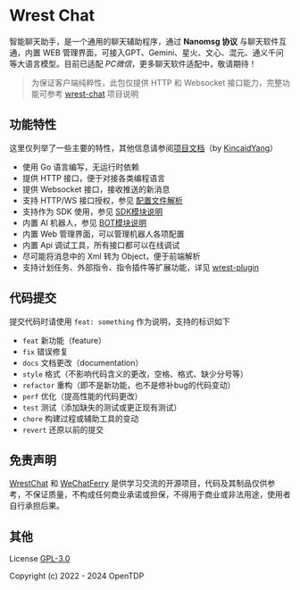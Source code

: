# Wrest Chat

智能聊天助手，是一个通用的聊天辅助程序，通过 **Nanomsg 协议** 与聊天软件互通，内置 WEB 管理界面，可接入GPT、Gemini、星火、文心、混元、通义千问等大语言模型。目前已适配 *PC微信*，更多聊天软件适配中，敬请期待！

> 为保证客户端纯粹性，此包仅提供 HTTP 和 Websocket 接口能力，完整功能可参考 [wrest-chat](https://github.com/opentdp/wrest-chat) 项目说明

## 功能特性

这里仅列举了一些主要的特性，其他信息请参阅[项目文档](https://docs.opentdp.org/#/wrest/)（by [KincaidYang](https://github.com/KincaidYang)）

- 使用 Go 语言编写，无运行时依赖
- 提供 HTTP 接口，便于对接各类编程语言
- 提供 Websocket 接口，接收推送的新消息
- 支持 HTTP/WS 接口授权，参见 [配置文件解析](https://docs.opentdp.org/#/wrest/配置文件解析)
- 支持作为 SDK 使用，参见 [SDK模块说明](https://docs.opentdp.org/#/wrest/开发指南/SDK模块)
- 内置 AI 机器人，参见 [BOT模块说明](https://docs.opentdp.org/#/wrest/开发指南/BOT模块)
- 内置 Web 管理界面，可以管理机器人各项配置
- 内置 Api 调试工具，所有接口都可以在线调试
- 尽可能将消息中的 Xml 转为 Object，便于前端解析
- 支持计划任务、外部指令、指令插件等扩展功能，详见 [wrest-plugin](https://github.com/opentdp/wrest-plugin)

## 代码提交

提交代码时请使用 `feat: something` 作为说明，支持的标识如下

- `feat` 新功能（feature）
- `fix` 错误修复
- `docs` 文档更改（documentation）
- `style` 格式（不影响代码含义的更改，空格、格式、缺少分号等）
- `refactor` 重构（即不是新功能，也不是修补bug的代码变动）
- `perf` 优化（提高性能的代码更改）
- `test` 测试（添加缺失的测试或更正现有测试）
- `chore` 构建过程或辅助工具的变动
- `revert` 还原以前的提交

## 免责声明

[WrestChat](https://github.com/opentdp/wrest-chat) 和 [WeChatFerry](https://github.com/lich0821/WeChatFerry) 是供学习交流的开源项目，代码及其制品仅供参考，不保证质量，不构成任何商业承诺或担保，不得用于商业或非法用途，使用者自行承担后果。

## 其他

License [GPL-3.0](https://www.gnu.org/licenses/gpl-3.0.txt)

Copyright (c) 2022 - 2024 OpenTDP
